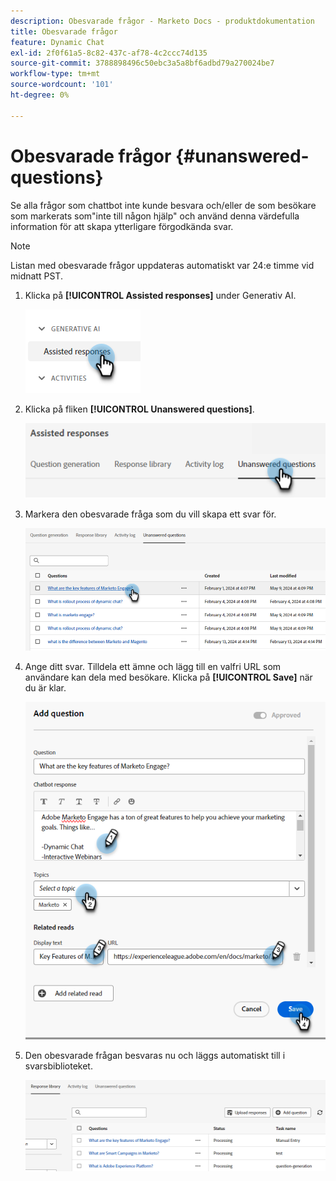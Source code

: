 ```yaml
---
description: Obesvarade frågor - Marketo Docs - produktdokumentation
title: Obesvarade frågor
feature: Dynamic Chat
exl-id: 2f0f61a5-8c82-437c-af78-4c2ccc74d135
source-git-commit: 3788898496c50ebc3a5a8bf6adbd79a270024be7
workflow-type: tm+mt
source-wordcount: '101'
ht-degree: 0%

---
```


# Obesvarade frågor {#unanswered-questions}

Se alla frågor som chattbot inte kunde besvara och/eller de som besökare som markerats som&quot;inte till någon hjälp&quot; och använd denna värdefulla information för att skapa ytterligare förgodkända svar.

>[!NOTE]
>
>Listan med obesvarade frågor uppdateras automatiskt var 24:e timme vid midnatt PST.

1. Klicka på **[!UICONTROL Assisted responses]** under Generativ AI.

   ![](assets/unanswered-questions-1.png)

1. Klicka på fliken **[!UICONTROL Unanswered questions]**.

   ![](assets/unanswered-questions-2.png)

1. Markera den obesvarade fråga som du vill skapa ett svar för.

   ![](assets/unanswered-questions-3.png)

1. Ange ditt svar. Tilldela ett ämne och lägg till en valfri URL som användare kan dela med besökare. Klicka på **[!UICONTROL Save]** när du är klar.

   ![](assets/unanswered-questions-4.png)

1. Den obesvarade frågan besvaras nu och läggs automatiskt till i svarsbiblioteket.

   ![](assets/unanswered-questions-5.png)
